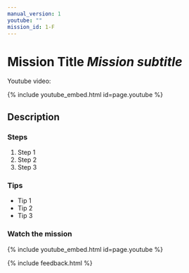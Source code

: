 ```yaml
---
manual_version: 1
youtube: ""
mission_id: 1-F
---
```


# Mission Title *Mission subtitle*

Youtube video: 

{% include youtube_embed.html id=page.youtube %}

## Description

### Steps

1. Step 1
2. Step 2
3. Step 3

### Tips

* Tip 1
* Tip 2
* Tip 3

### Watch the mission

{% include youtube_embed.html id=page.youtube %}

{% include feedback.html %}
